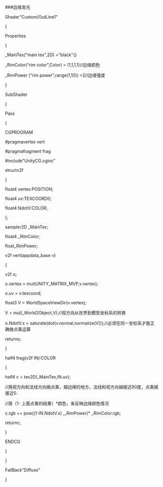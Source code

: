   
\#\#\#边缘发光

Shader"Custom/OutLine1"

{

 Properties

 {

 \_MainTex\("main tex",2D\) ="black"{}

 \_RimColor\("rim color",Color\) = \(1,1,1,1\)//边缘颜色

 \_RimPower \("rim power",range\(1,10\)\) =2//边缘强度

 }



 SubShader

 {

 Pass

 {

 CGPROGRAM

\#pragmavertex vert

\#pragmafragment frag

 \#include"UnityCG.cginc"



structv2f

 {

 float4 vertex:POSITION;

 float4 uv:TEXCOORD0;

 float4 NdotV:COLOR;

 };



 sampler2D \_MainTex;

 float4 \_RimColor;

float\_RimPower;



 v2f vert\(appdata\_base v\)

 {

 v2f o;

 o.vertex = mul\(UNITY\_MATRIX\_MVP,v.vertex\);

 o.uv = v.texcoord;

 float3 V = WorldSpaceViewDir\(v.vertex\);

 V = mul\(\_World2Object,V\);//视方向从世界到模型坐标系的转换

 o.NdotV.x = saturate\(dot\(v.normal,normalize\(V\)\)\);//必须在同一坐标系才能正确做点乘运算

returno;

 }



 half4 frag\(v2f IN\):COLOR

 {

 half4 c = tex2D\(\_MainTex,IN.uv\);

//用视方向和法线方向做点乘，越边缘的地方，法线和视方向越接近90度，点乘越接近0.

 //用（1- 上面点乘的结果）\*颜色，来反映边缘颜色情况

 c.rgb += pow\(\(1-IN.NdotV.x\) ,\_RimPower\)\* \_RimColor.rgb;

returnc;

 }

 ENDCG

 }

 }

 FallBack"Diffuse"

}

